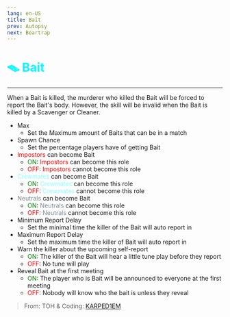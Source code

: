 ```yaml
---
lang: en-US
title: Bait
prev: Autopsy
next: Beartrap
---
```


# <font color=#00f7ff>🪤 <b>Bait</b></font> <Badge text="Helpful" type="tip" vertical="middle"/>
---

When a Bait is killed, the murderer who killed the Bait will be forced to report the Bait's body. However, the skill will be invalid when the Bait is killed by a Scavenger or Cleaner.
* Max
  * Set the Maximum amount of Baits that can be in a match
* Spawn Chance
  * Set the percentage players have of getting Bait
* <font color=red>Impostors</font> can become Bait
  * <font color=green>ON</font>: <font color=red>Impostors</font> can become this role
  * <font color=red>OFF</font>: <font color=red>Impostors</font> cannot become this role
* <font color=#8cffff>Crewmates</font> can become Bait
  * <font color=green>ON</font>: <font color=#8cffff>Crewmates</font> can become this role
  * <font color=red>OFF</font>: <font color=#8cffff>Crewmates</font> cannot become this role
* <font color=#7f8c8d>Neutrals</font> can become Bait
  * <font color=green>ON</font>: <font color=#7f8c8d>Neutrals</font> can become this role
  * <font color=red>OFF</font>: <font color=#7f8c8d>Neutrals</font> cannot become this role
* Minimum Report Delay
  * Set the minimal time the killer of the Bait will auto report in
* Maximum Report Delay
  * Set the maximum time the killer of Bait will auto report in
* Warn the killer about the upcoming self-report
  * <font color=green>ON</font>: The killer of the Bait will hear a little tune play before they report
  * <font color=red>OFF</font>: No tune will play
* Reveal Bait at the first meeting
  * <font color=green>ON</font>: The player who is Bait will be announced to everyone at the first meeting
  * <font color=red>OFF</font>: Nobody will know who the bait is unless they reveal

> From: TOH & Coding: [KARPED1EM](https://github.com/KARPED1EM)